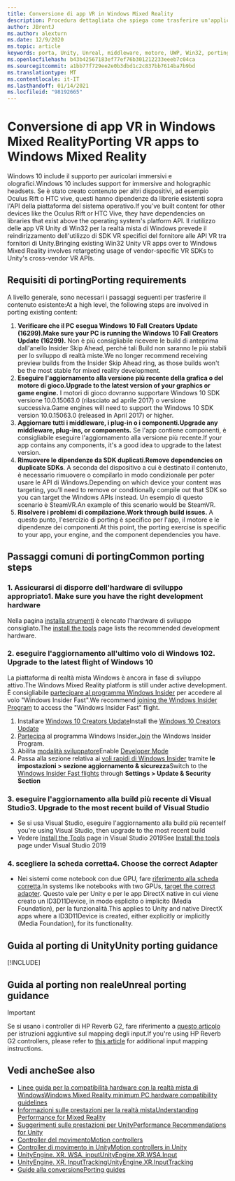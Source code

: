```yaml
---
title: Conversione di app VR in Windows Mixed Reality
description: Procedura dettagliata che spiega come trasferire un'applicazione immersiva esistente a una realtà mista di Windows.
author: JBrentJ
ms.author: alexturn
ms.date: 12/9/2020
ms.topic: article
keywords: porta, Unity, Unreal, middleware, motore, UWP, Win32, porting, HoloLens 1st Gen, auricolare realtà mista, cuffia a realtà mista di Windows, migrazione, Windows 10, mapping di input,
ms.openlocfilehash: b43b42567183ef77ef76b301212233eeeb7c04ca
ms.sourcegitcommit: a1bb77f729ee2e0b3dbd1c2c837bb7614ba7b9bd
ms.translationtype: MT
ms.contentlocale: it-IT
ms.lasthandoff: 01/14/2021
ms.locfileid: "98192665"
---
```

# <a name="porting-vr-apps-to-windows-mixed-reality"></a><span data-ttu-id="279b8-104">Conversione di app VR in Windows Mixed Reality</span><span class="sxs-lookup"><span data-stu-id="279b8-104">Porting VR apps to Windows Mixed Reality</span></span>

<span data-ttu-id="279b8-105">Windows 10 include il supporto per auricolari immersivi e olografici.</span><span class="sxs-lookup"><span data-stu-id="279b8-105">Windows 10 includes support for immersive and holographic headsets.</span></span> <span data-ttu-id="279b8-106">Se è stato creato contenuto per altri dispositivi, ad esempio Oculus Rift o HTC vive, questi hanno dipendenze da librerie esistenti sopra l'API della piattaforma del sistema operativo.</span><span class="sxs-lookup"><span data-stu-id="279b8-106">If you've built content for other devices like the Oculus Rift or HTC Vive, they have dependencies on libraries that exist above the operating system's platform API.</span></span> <span data-ttu-id="279b8-107">Il riutilizzo delle app VR Unity di Win32 per la realtà mista di Windows prevede il reindirizzamento dell'utilizzo di SDK VR specifici del fornitore alle API VR tra fornitori di Unity.</span><span class="sxs-lookup"><span data-stu-id="279b8-107">Bringing existing Win32 Unity VR apps over to Windows Mixed Reality involves retargeting usage of vendor-specific VR SDKs to Unity's cross-vendor VR APIs.</span></span>

## <a name="porting-requirements"></a><span data-ttu-id="279b8-108">Requisiti di porting</span><span class="sxs-lookup"><span data-stu-id="279b8-108">Porting requirements</span></span>

<span data-ttu-id="279b8-109">A livello generale, sono necessari i passaggi seguenti per trasferire il contenuto esistente:</span><span class="sxs-lookup"><span data-stu-id="279b8-109">At a high level, the following steps are involved in porting existing content:</span></span>
1. <span data-ttu-id="279b8-110">**Verificare che il PC esegua Windows 10 Fall Creators Update (16299).**</span><span class="sxs-lookup"><span data-stu-id="279b8-110">**Make sure your PC is running the Windows 10 Fall Creators Update (16299).**</span></span> <span data-ttu-id="279b8-111">Non è più consigliabile ricevere le build di anteprima dall'anello Insider Skip Ahead, perché tali Build non saranno le più stabili per lo sviluppo di realtà miste.</span><span class="sxs-lookup"><span data-stu-id="279b8-111">We no longer recommend receiving preview builds from the Insider Skip Ahead ring, as those builds won't be the most stable for mixed reality development.</span></span>
2. <span data-ttu-id="279b8-112">**Eseguire l'aggiornamento alla versione più recente della grafica o del motore di gioco.**</span><span class="sxs-lookup"><span data-stu-id="279b8-112">**Upgrade to the latest version of your graphics or game engine.**</span></span> <span data-ttu-id="279b8-113">I motori di gioco dovranno supportare Windows 10 SDK versione 10.0.15063.0 (rilasciato ad aprile 2017) o versione successiva.</span><span class="sxs-lookup"><span data-stu-id="279b8-113">Game engines will need to support the Windows 10 SDK version 10.0.15063.0 (released in April 2017) or higher.</span></span>
3. <span data-ttu-id="279b8-114">**Aggiornare tutti i middleware, i plug-in o i componenti.**</span><span class="sxs-lookup"><span data-stu-id="279b8-114">**Upgrade any middleware, plug-ins, or components.**</span></span> <span data-ttu-id="279b8-115">Se l'app contiene componenti, è consigliabile eseguire l'aggiornamento alla versione più recente.</span><span class="sxs-lookup"><span data-stu-id="279b8-115">If your app contains any components, it's a good idea to upgrade to the latest version.</span></span>
4. <span data-ttu-id="279b8-116">**Rimuovere le dipendenze da SDK duplicati**.</span><span class="sxs-lookup"><span data-stu-id="279b8-116">**Remove dependencies on duplicate SDKs**.</span></span> <span data-ttu-id="279b8-117">A seconda del dispositivo a cui è destinato il contenuto, è necessario rimuovere o compilarlo in modo condizionale per poter usare le API di Windows.</span><span class="sxs-lookup"><span data-stu-id="279b8-117">Depending on which device your content was targeting, you'll need to remove or conditionally compile out that SDK so you can target the Windows APIs instead.</span></span> <span data-ttu-id="279b8-118">Un esempio di questo scenario è SteamVR.</span><span class="sxs-lookup"><span data-stu-id="279b8-118">An example of this scenario would be SteamVR.</span></span>
5. <span data-ttu-id="279b8-119">**Risolvere i problemi di compilazione.**</span><span class="sxs-lookup"><span data-stu-id="279b8-119">**Work through build issues.**</span></span> <span data-ttu-id="279b8-120">A questo punto, l'esercizio di porting è specifico per l'app, il motore e le dipendenze dei componenti.</span><span class="sxs-lookup"><span data-stu-id="279b8-120">At this point, the porting exercise is specific to your app, your engine, and the component dependencies you have.</span></span>

## <a name="common-porting-steps"></a><span data-ttu-id="279b8-121">Passaggi comuni di porting</span><span class="sxs-lookup"><span data-stu-id="279b8-121">Common porting steps</span></span>

### <a name="1-make-sure-you-have-the-right-development-hardware"></a><span data-ttu-id="279b8-122">1. Assicurarsi di disporre dell'hardware di sviluppo appropriato</span><span class="sxs-lookup"><span data-stu-id="279b8-122">1. Make sure you have the right development hardware</span></span>

<span data-ttu-id="279b8-123">Nella pagina [installa strumenti](../install-the-tools.md#immersive-vr-headset-requirements) è elencato l'hardware di sviluppo consigliato.</span><span class="sxs-lookup"><span data-stu-id="279b8-123">The [install the tools](../install-the-tools.md#immersive-vr-headset-requirements) page lists the recommended development hardware.</span></span>

### <a name="2-upgrade-to-the-latest-flight-of-windows-10"></a><span data-ttu-id="279b8-124">2. eseguire l'aggiornamento all'ultimo volo di Windows 10</span><span class="sxs-lookup"><span data-stu-id="279b8-124">2. Upgrade to the latest flight of Windows 10</span></span>

<span data-ttu-id="279b8-125">La piattaforma di realtà mista Windows è ancora in fase di sviluppo attivo.</span><span class="sxs-lookup"><span data-stu-id="279b8-125">The Windows Mixed Reality platform is still under active development.</span></span> <span data-ttu-id="279b8-126">È consigliabile [partecipare al programma Windows Insider](https://insider.windows.com/) per accedere al volo "Windows Insider Fast".</span><span class="sxs-lookup"><span data-stu-id="279b8-126">We recommend [joining the Windows Insider Program](https://insider.windows.com/) to access the "Windows Insider Fast" flight.</span></span>
1. <span data-ttu-id="279b8-127">Installare [Windows 10 Creators Update](https://www.microsoft.com/software-download/windows10)</span><span class="sxs-lookup"><span data-stu-id="279b8-127">Install the [Windows 10 Creators Update](https://www.microsoft.com/software-download/windows10)</span></span>
2. <span data-ttu-id="279b8-128">[Partecipa](https://insider.windows.com/) al programma Windows Insider.</span><span class="sxs-lookup"><span data-stu-id="279b8-128">[Join](https://insider.windows.com/) the Windows Insider Program.</span></span>
3. <span data-ttu-id="279b8-129">Abilita [modalità sviluppatore](https://docs.microsoft.com/windows/uwp/get-started/enable-your-device-for-development)</span><span class="sxs-lookup"><span data-stu-id="279b8-129">Enable [Developer Mode](https://docs.microsoft.com/windows/uwp/get-started/enable-your-device-for-development)</span></span>
4. <span data-ttu-id="279b8-130">Passa alla sezione relativa ai [voli rapidi di Windows Insider](https://blogs.technet.microsoft.com/uktechnet/2016/07/01/joining-insider-preview) tramite **le impostazioni > sezione aggiornamento & sicurezza**</span><span class="sxs-lookup"><span data-stu-id="279b8-130">Switch to the [Windows Insider Fast flights](https://blogs.technet.microsoft.com/uktechnet/2016/07/01/joining-insider-preview) through **Settings > Update & Security Section**</span></span>

### <a name="3-upgrade-to-the-most-recent-build-of-visual-studio"></a><span data-ttu-id="279b8-131">3. eseguire l'aggiornamento alla build più recente di Visual Studio</span><span class="sxs-lookup"><span data-stu-id="279b8-131">3. Upgrade to the most recent build of Visual Studio</span></span>
* <span data-ttu-id="279b8-132">Se si usa Visual Studio, eseguire l'aggiornamento alla build più recente</span><span class="sxs-lookup"><span data-stu-id="279b8-132">If you're using Visual Studio, then upgrade to the most recent build</span></span>
* <span data-ttu-id="279b8-133">Vedere [Install the Tools](../install-the-tools.md#installation-checklist) page in Visual Studio 2019</span><span class="sxs-lookup"><span data-stu-id="279b8-133">See [Install the tools](../install-the-tools.md#installation-checklist) page under Visual Studio 2019</span></span>

### <a name="4-choose-the-correct-adapter"></a><span data-ttu-id="279b8-134">4. scegliere la scheda corretta</span><span class="sxs-lookup"><span data-stu-id="279b8-134">4. Choose the correct Adapter</span></span>
* <span data-ttu-id="279b8-135">Nei sistemi come notebook con due GPU, fare [riferimento alla scheda corretta](../native/rendering-in-directx.md#hybrid-graphics-pcs-and-mixed-reality-applications).</span><span class="sxs-lookup"><span data-stu-id="279b8-135">In systems like notebooks with two GPUs, [target the correct adapter](../native/rendering-in-directx.md#hybrid-graphics-pcs-and-mixed-reality-applications).</span></span> <span data-ttu-id="279b8-136">Questo vale per Unity e per le app DirectX native in cui viene creato un ID3D11Device, in modo esplicito o implicito (Media Foundation), per la funzionalità.</span><span class="sxs-lookup"><span data-stu-id="279b8-136">This applies to Unity and native DirectX apps where a ID3D11Device is created, either explicitly or implicitly (Media Foundation), for its functionality.</span></span>

## <a name="unity-porting-guidance"></a><span data-ttu-id="279b8-137">Guida al porting di Unity</span><span class="sxs-lookup"><span data-stu-id="279b8-137">Unity porting guidance</span></span>

[!INCLUDE[](includes/unity-porting-guidance.md)]

## <a name="unreal-porting-guidance"></a><span data-ttu-id="279b8-138">Guida al porting non reale</span><span class="sxs-lookup"><span data-stu-id="279b8-138">Unreal porting guidance</span></span>

> [!IMPORTANT]
> <span data-ttu-id="279b8-139">Se si usano i controller di HP Reverb G2, fare riferimento a [questo articolo](../unreal/unreal-reverb-g2-controllers.md) per istruzioni aggiuntive sul mapping degli input.</span><span class="sxs-lookup"><span data-stu-id="279b8-139">If you're using HP Reverb G2 controllers, please refer to [this article](../unreal/unreal-reverb-g2-controllers.md) for additional input mapping instructions.</span></span>

## <a name="see-also"></a><span data-ttu-id="279b8-140">Vedi anche</span><span class="sxs-lookup"><span data-stu-id="279b8-140">See also</span></span>
* [<span data-ttu-id="279b8-141">Linee guida per la compatibilità hardware con la realtà mista di Windows</span><span class="sxs-lookup"><span data-stu-id="279b8-141">Windows Mixed Reality minimum PC hardware compatibility guidelines</span></span>](https://docs.microsoft.com/windows/mixed-reality/enthusiast-guide/windows-mixed-reality-minimum-pc-hardware-compatibility-guidelines)
* [<span data-ttu-id="279b8-142">Informazioni sulle prestazioni per la realtà mista</span><span class="sxs-lookup"><span data-stu-id="279b8-142">Understanding Performance for Mixed Reality</span></span>](../platform-capabilities-and-apis/understanding-performance-for-mixed-reality.md)
* [<span data-ttu-id="279b8-143">Suggerimenti sulle prestazioni per Unity</span><span class="sxs-lookup"><span data-stu-id="279b8-143">Performance Recommendations for Unity</span></span>](../unity/performance-recommendations-for-unity.md)
* [<span data-ttu-id="279b8-144">Controller del movimento</span><span class="sxs-lookup"><span data-stu-id="279b8-144">Motion controllers</span></span>](../../design/motion-controllers.md)
* [<span data-ttu-id="279b8-145">Controller di movimento in Unity</span><span class="sxs-lookup"><span data-stu-id="279b8-145">Motion controllers in Unity</span></span>](../unity/motion-controllers-in-unity.md)
* [<span data-ttu-id="279b8-146">UnityEngine. XR. WSA. input</span><span class="sxs-lookup"><span data-stu-id="279b8-146">UnityEngine.XR.WSA.Input</span></span>](https://docs.unity3d.com/ScriptReference/XR.WSA.Input.InteractionManager.html)
* [<span data-ttu-id="279b8-147">UnityEngine. XR. InputTracking</span><span class="sxs-lookup"><span data-stu-id="279b8-147">UnityEngine.XR.InputTracking</span></span>](https://docs.unity3d.com/ScriptReference/XR.InputTracking.html)
* [<span data-ttu-id="279b8-148">Guide alla conversione</span><span class="sxs-lookup"><span data-stu-id="279b8-148">Porting guides</span></span>](porting-guides.md)